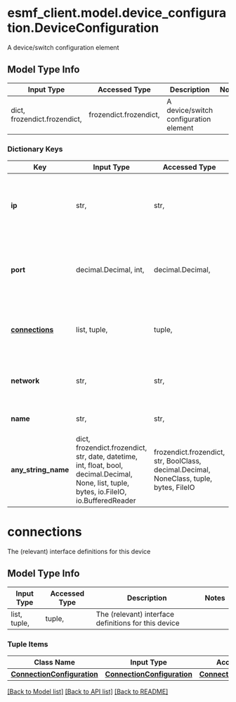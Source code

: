 # esmf_client.model.device_configuration.DeviceConfiguration

A device/switch configuration element

## Model Type Info
Input Type | Accessed Type | Description | Notes
------------ | ------------- | ------------- | -------------
dict, frozendict.frozendict,  | frozendict.frozendict,  | A device/switch configuration element | 

### Dictionary Keys
Key | Input Type | Accessed Type | Description | Notes
------------ | ------------- | ------------- | ------------- | -------------
**ip** | str,  | str,  | The ip or name the device can be reached on | [optional] if omitted the server will use the default value of "localhost"
**port** | decimal.Decimal, int,  | decimal.Decimal,  | The port that the device REST API can be reached on | [optional] if omitted the server will use the default value of 8082
**[connections](#connections)** | list, tuple,  | tuple,  | The (relevant) interface definitions for this device | [optional] 
**network** | str,  | str,  | The network name this device is assigned to | [optional] 
**name** | str,  | str,  | The name of the device | [optional] 
**any_string_name** | dict, frozendict.frozendict, str, date, datetime, int, float, bool, decimal.Decimal, None, list, tuple, bytes, io.FileIO, io.BufferedReader | frozendict.frozendict, str, BoolClass, decimal.Decimal, NoneClass, tuple, bytes, FileIO | any string name can be used but the value must be the correct type | [optional]

# connections

The (relevant) interface definitions for this device

## Model Type Info
Input Type | Accessed Type | Description | Notes
------------ | ------------- | ------------- | -------------
list, tuple,  | tuple,  | The (relevant) interface definitions for this device | 

### Tuple Items
Class Name | Input Type | Accessed Type | Description | Notes
------------- | ------------- | ------------- | ------------- | -------------
[**ConnectionConfiguration**](ConnectionConfiguration.md) | [**ConnectionConfiguration**](ConnectionConfiguration.md) | [**ConnectionConfiguration**](ConnectionConfiguration.md) |  | 

[[Back to Model list]](../../README.md#documentation-for-models) [[Back to API list]](../../README.md#documentation-for-api-endpoints) [[Back to README]](../../README.md)

